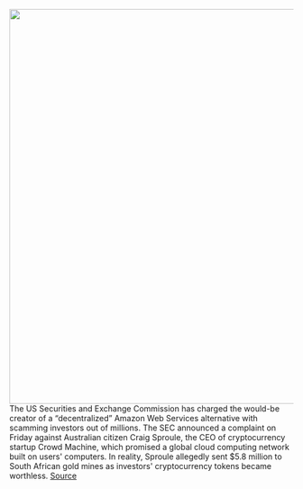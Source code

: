 <img src='https://cdn.vox-cdn.com/thumbor/HoQ4VSmQkGWrlwR4fpm0X4p_H0c=/0x0:3000x2000/1200x800/filters:focal(1260x760:1740x1240)/cdn.vox-cdn.com/uploads/chorus_image/image/70371609/blockchain.0.jpg' width='700px' /><br/>
The US Securities and Exchange Commission has charged the would-be creator of a “decentralized” Amazon Web Services alternative with scamming investors out of millions. The SEC announced a complaint on Friday against Australian citizen Craig Sproule, the CEO of cryptocurrency startup Crowd Machine, which promised a global cloud computing network built on users' computers. In reality, Sproule allegedly sent $5.8 million to South African gold mines as investors' cryptocurrency tokens became worthless.
<a href='https://www.theverge.com/2022/1/10/22876900/sec-crowd-machine-craig-sproule-crypto-decentralized-aws-gold-mine'> Source <a/>